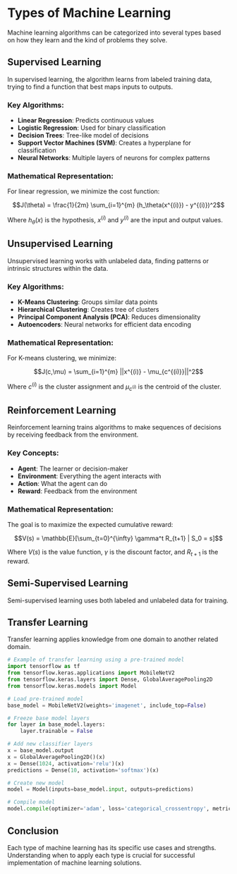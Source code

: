 
# Types of Machine Learning

Machine learning algorithms can be categorized into several types based on how they learn and the kind of problems they solve.

## Supervised Learning

In supervised learning, the algorithm learns from labeled training data, trying to find a function that best maps inputs to outputs.

### Key Algorithms:

- **Linear Regression**: Predicts continuous values
- **Logistic Regression**: Used for binary classification
- **Decision Trees**: Tree-like model of decisions
- **Support Vector Machines (SVM)**: Creates a hyperplane for classification
- **Neural Networks**: Multiple layers of neurons for complex patterns

### Mathematical Representation:

For linear regression, we minimize the cost function:

$$J(\theta) = \frac{1}{2m} \sum_{i=1}^{m} (h_\theta(x^{(i)}) - y^{(i)})^2$$

Where $h_\theta(x)$ is the hypothesis, $x^{(i)}$ and $y^{(i)}$ are the input and output values.

## Unsupervised Learning

Unsupervised learning works with unlabeled data, finding patterns or intrinsic structures within the data.

### Key Algorithms:

- **K-Means Clustering**: Groups similar data points
- **Hierarchical Clustering**: Creates tree of clusters
- **Principal Component Analysis (PCA)**: Reduces dimensionality
- **Autoencoders**: Neural networks for efficient data encoding

### Mathematical Representation:

For K-means clustering, we minimize:

$$J(c,\mu) = \sum_{i=1}^{m} ||x^{(i)} - \mu_{c^{(i)}}||^2$$

Where $c^{(i)}$ is the cluster assignment and $\mu_{c^{(i)}}$ is the centroid of the cluster.

## Reinforcement Learning

Reinforcement learning trains algorithms to make sequences of decisions by receiving feedback from the environment.

### Key Concepts:

- **Agent**: The learner or decision-maker
- **Environment**: Everything the agent interacts with
- **Action**: What the agent can do
- **Reward**: Feedback from the environment

### Mathematical Representation:

The goal is to maximize the expected cumulative reward:

$$V(s) = \mathbb{E}[\sum_{t=0}^{\infty} \gamma^t R_{t+1} | S_0 = s]$$

Where $V(s)$ is the value function, $\gamma$ is the discount factor, and $R_{t+1}$ is the reward.

## Semi-Supervised Learning

Semi-supervised learning uses both labeled and unlabeled data for training.

## Transfer Learning

Transfer learning applies knowledge from one domain to another related domain.

```python
# Example of transfer learning using a pre-trained model
import tensorflow as tf
from tensorflow.keras.applications import MobileNetV2
from tensorflow.keras.layers import Dense, GlobalAveragePooling2D
from tensorflow.keras.models import Model

# Load pre-trained model
base_model = MobileNetV2(weights='imagenet', include_top=False)

# Freeze base model layers
for layer in base_model.layers:
    layer.trainable = False

# Add new classifier layers
x = base_model.output
x = GlobalAveragePooling2D()(x)
x = Dense(1024, activation='relu')(x)
predictions = Dense(10, activation='softmax')(x)

# Create new model
model = Model(inputs=base_model.input, outputs=predictions)

# Compile model
model.compile(optimizer='adam', loss='categorical_crossentropy', metrics=['accuracy'])
```

## Conclusion

Each type of machine learning has its specific use cases and strengths. Understanding when to apply each type is crucial for successful implementation of machine learning solutions.

